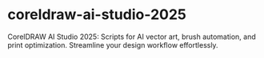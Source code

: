 # coreldraw-ai-studio-2025
CorelDRAW AI Studio 2025: Scripts for AI vector art, brush automation, and print optimization. Streamline your design workflow effortlessly.
